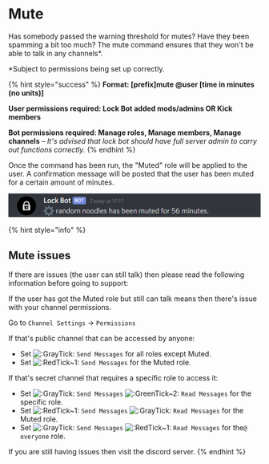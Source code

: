 # Mute

Has somebody passed the warning threshold for mutes? Have they been spamming a bit too much? The mute command ensures that they won't be able to talk in any channels\*.

\*Subject to permissions being set up correctly.

{% hint style="success" %}
**Format: \[prefix\]mute @user \[time in minutes \(no units\)\]**

**User permissions required: Lock Bot added mods/admins OR Kick members**

**Bot permissions required: Manage roles, Manage members, Manage channels** – _It's advised that lock bot should have full server admin to carry out functions correctly._
{% endhint %}

Once the command has been run, the "Muted" role will be applied to the user. A confirmation message will be posted that the user has been muted for a certain amount of minutes.

![The confirmation of a mute.](../.gitbook/assets/image%20%283%29.png)

{% hint style="info" %}
## Mute issues

 If there are issues \(the user can still talk\) then please read the following information before going to support:

If the user has got the Muted role but still can talk means then there's issue with your channel permissions.

Go to `Channel Settings` -&gt; `Permissions` 

  
If that's public channel that can be accessed by anyone: 

* Set ![:GrayTick:](https://cdn.discordapp.com/emojis/452773421294813185.png?v=1) `Send Messages` for all roles except Muted.
* Set ![:RedTick~1:](https://cdn.discordapp.com/emojis/375575883097833483.png?v=1) `Send Messages` for the Muted role.

  
If that's secret channel that requires a specific role to access it:

* Set ![:GrayTick:](https://cdn.discordapp.com/emojis/452773421294813185.png?v=1) `Send Messages` ![:GreenTick~2:](https://cdn.discordapp.com/emojis/375576212568801280.png?v=1) `Read Messages` for the specific role.
* Set ![:RedTick~1:](https://cdn.discordapp.com/emojis/375575883097833483.png?v=1) `Send Messages` ![:GrayTick:](https://cdn.discordapp.com/emojis/452773421294813185.png?v=1) `Read Messages` for the Muted role.
* Set ![:GrayTick:](https://cdn.discordapp.com/emojis/452773421294813185.png?v=1) `Send Messages` ![:RedTick~1:](https://cdn.discordapp.com/emojis/375575883097833483.png?v=1) `Read Messages` for  the`@​everyone` role.

If you are still having issues then visit the discord server.
{% endhint %}





